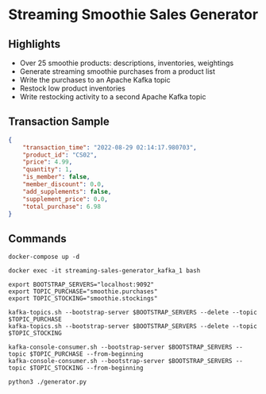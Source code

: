 # Streaming Smoothie Sales Generator

## Highlights

* Over 25 smoothie products: descriptions, inventories, weightings
* Generate streaming smoothie purchases from a product list
* Write the purchases to an Apache Kafka topic
* Restock low product inventories
* Write restocking activity to a second Apache Kafka topic

## Transaction Sample

```json
{
    "transaction_time": "2022-08-29 02:14:17.980703",
    "product_id": "CS02",
    "price": 4.99,
    "quantity": 1,
    "is_member": false,
    "member_discount": 0.0,
    "add_supplements": false,
    "supplement_price": 0.0,
    "total_purchase": 6.98
}
```

## Commands

```shell
docker-compose up -d

docker exec -it streaming-sales-generator_kafka_1 bash

export BOOTSTRAP_SERVERS="localhost:9092"
export TOPIC_PURCHASE="smoothie.purchases"
export TOPIC_STOCKING="smoothie.stockings"

kafka-topics.sh --bootstrap-server $BOOTSTRAP_SERVERS --delete --topic $TOPIC_PURCHASE
kafka-topics.sh --bootstrap-server $BOOTSTRAP_SERVERS --delete --topic $TOPIC_STOCKING

kafka-console-consumer.sh --bootstrap-server $BOOTSTRAP_SERVERS --topic $TOPIC_PURCHASE --from-beginning
kafka-console-consumer.sh --bootstrap-server $BOOTSTRAP_SERVERS --topic $TOPIC_STOCKING --from-beginning

python3 ./generator.py
```
